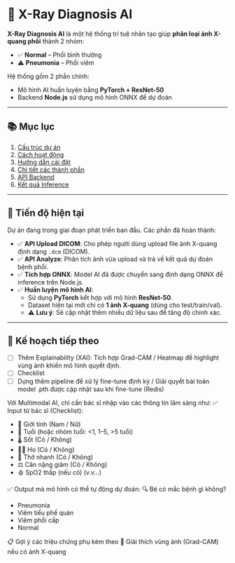 # 🩻 X-Ray Diagnosis AI

**X-Ray Diagnosis AI** là một hệ thống trí tuệ nhân tạo giúp **phân loại ảnh X-quang phổi** thành 2 nhóm:

- ✅ **Normal** – Phổi bình thường
- ⚠️ **Pneumonia** – Phổi viêm

Hệ thống gồm 2 phần chính:

- Mô hình AI huấn luyện bằng **PyTorch + ResNet-50**
- Backend **Node.js** sử dụng mô hình ONNX để dự đoán

---

## 📚 Mục lục

1. [Cấu trúc dự án](#cấu-trúc-dự-án)
2. [Cách hoạt động](#cách-hoạt-động)
3. [Hướng dẫn cài đặt](#hướng-dẫn-cài-đặt)
4. [Chi tiết các thành phần](#chi-tiết-các-thành-phần)
5. [API Backend](#api-backend)
6. [Kết quả Inference](#kết-quả-inference)

---

## 🚧 Tiến độ hiện tại

Dự án đang trong giai đoạn phát triển ban đầu. Các phần đã hoàn thành:

- ✅ **API Upload DICOM**: Cho phép người dùng upload file ảnh X-quang định dạng `.dcm` (DICOM).
- ✅ **API Analyze**: Phân tích ảnh vừa upload và trả về kết quả dự đoán bệnh phổi.
- ✅ **Tích hợp ONNX**: Model AI đã được chuyển sang định dạng ONNX để inference trên Node.js.
- ✅ **Huấn luyện mô hình AI**:
  - Sử dụng **PyTorch** kết hợp với mô hình **ResNet-50**.
  - Dataset hiện tại mới chỉ có **1 ảnh X-quang** (dùng cho test/train/val).
  - ⚠️ **Lưu ý**: Sẽ cập nhật thêm nhiều dữ liệu sau để tăng độ chính xác.

---

## 🧠 Kế hoạch tiếp theo

- [ ]  Thêm Explainability (XAI): Tích hợp Grad-CAM / Heatmap để highlight vùng ảnh khiến mô hình quyết định.
- [ ]  Checklist
- [ ]  Dựng thêm pipeline để xử lý fine-tune định kỳ / Giải quyết bài toán model .pth được cập nhật sau khi fine-tune (Redis)

Với Multimodal AI, chỉ cần bác sĩ nhập vào các thông tin lâm sàng như:
  ✅ Input từ bác sĩ (Checklist):
  - 👶 Giới tính (Nam / Nữ)
  - 🎂 Tuổi (hoặc nhóm tuổi: <1, 1–5, >5 tuổi)
  - 🌡️ Sốt (Có / Không)
  - 😮‍💨 Ho (Có / Không)
  - 💨 Thở nhanh (Có / Không)
  - ⚖️ Cân nặng giảm (Có / Không)
  - 🩸 SpO2 thấp (nếu có)
  (v.v…)

✅ Output mà mô hình có thể tự động dự đoán:
🔍 Bé có mắc bệnh gì không?
  - Pneumonia
  - Viêm tiểu phế quản 
  - Viêm phổi cấp
  - Normal

📋 Gợi ý các triệu chứng phụ kèm theo
💬 Giải thích vùng ảnh (Grad-CAM) nếu có ảnh X-quang

